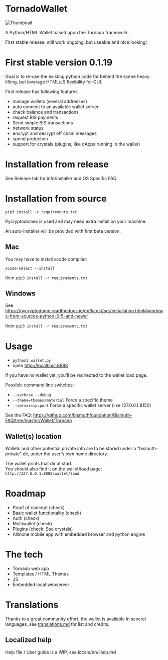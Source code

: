 # TornadoWallet

![Thumbnail](https://raw.githubusercontent.com/bismuthfoundation/MEDIA-KIT/eaf7845473b06f090564d38591ddd43564997f0a/Screenshots/TornadoWallet/tornado_home.png "Thumbnail")

A Python/HTML Wallet based upon the Tornado framework.

First stable release, still work ongoing, but useable and nice looking!

# First stable version 0.1.19

Goal is to re-use the existing python code for behind the scene heavy lifting, but leverage HTML/JS flexibility for GUI.

First release has following features

- manage wallets (several addresses)
- auto connect to an available wallet server
- check balance and transactions
- request BIS payments
- Send simple BIS transactions
- network status
- encrypt and decrypt off chain messages
- spend protection
- support for crystals (plugins, like dApps running in the wallet)

# Installation from release

See Release tab for info/installer and OS Specific FAQ.

# Installation from source

`pip3 install -r requirements.txt`

Pycryptodomex is used and may need extra install on your machine.

An auto-installer will be provided with first beta version.

## Mac

You may have to install xcode compiler:

`xcode-select --install`

then `pip3 install -r requirements.txt`

## Windows

See 
https://pycryptodome.readthedocs.io/en/latest/src/installation.html#windows-from-sources-python-3-5-and-newer

then `pip3 install -r requirements.txt`


# Usage

* `python3 wallet.py`
* open [http://localhost:8888](http://localhost:8888)

If you have no wallet yet, you'll be redirected to the wallet load page.  

Possible command line switches:    
* `--verbose --debug`
* `--theme=themes/material`  Force a specific theme
* `--server=ip:port`  Force a specific wallet server (like 127.0.0.1:8150)

See the FAQ: https://github.com/bismuthfoundation/Bismuth-FAQ/tree/master/Wallet/Tornado

## Wallet(s) location

Wallets and other potential private info are to be stored under a "bismuth-private" dir, under the user's own home directory.

The wallet prints that dir at start.  
You should also find it on the wallet/load page:  
`http://127.0.0.1:8888/wallet/load`


# Roadmap

* Proof of concept (check)
* Basic wallet functionality (check)
* Auth (check)
* Multiwallet (check)
* Plugins (check: See crystals)
* Allinone mobile app with embedded browser and python engine

# The tech

* Tornado web app
* Templates / HTML Themes
* JS
* Embedded local webserver


# Translations

Thanks to a great community effort, the wallet is available in several languages, see [translations.md](translations.md) for list and credits.

## Localized help
Help file / User guide is a WIP, see locale/en/Help.md

 

